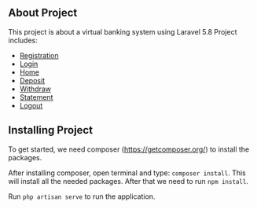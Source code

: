 ## About Project

This project is about a virtual banking system using Laravel 5.8
Project includes: 
 - [Registration]()
 - [Login]()
 - [Home]()
 - [Deposit]()
 - [Withdraw]()
 - [Statement]()
 - [Logout]()


## Installing Project

To get started, we need composer (https://getcomposer.org/) to install the packages.

After installing composer, open terminal and type: ``` composer install ```. This will install all the needed packages. After that we need to run ``` npm install ```.

Run ``` php artisan serve ``` to run the application.
